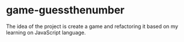 # game-guessthenumber
The idea of the project is create a game and refactoring it based on my learning on JavaScript language.
